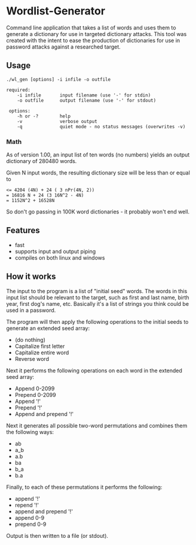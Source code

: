 # Wordlist-Generator
Command line application that takes a list of words and uses them to generate a dictionary for use in targeted dictionary attacks.
This tool was created with the intent to ease the production of dictionaries for use in password attacks against a researched target.

## Usage
```
./wl_gen [options] -i infile -o outfile

required:
    -i infile       input filename (use '-' for stdin)
    -o outfile      output filename (use '-' for stdout)
    
 options:
    -h or -?        help
    -v              verbose output
    -q              quiet mode - no status messages (overwrites -v)
```

### Math
As of version 1.00, an input list of ten words (no numbers) yields an output dictionary of 280480 words.

Given N input words, the resulting dictionary size will be less than or equal to
```
<= 4204 (4N) + 24 ( 3 nPr(4N, 2))
= 16816 N + 24 (3 16N^2 - 4N)
= 1152N^2 + 16528N
```
So don't go passing in 100K word dictionaries - it probably won't end well.

## Features
- fast
- supports input and output piping
- compiles on both linux and windows

## How it works

The input to the program is a list of "initial seed" words.  The words in this input list should be relevant to
the target, such as first and last name, birth year, first dog's name, etc.  Basically it's a list of strings you think could be used in a password.

The program will then apply the following operations to the initial seeds to generate an extended seed array:
- (do nothing)
- Capitalize first letter
- Capitalize entire word
- Reverse word

Next it performs the following operations on each word in the extended seed array:
- Append 0-2099
- Prepend 0-2099
- Append '!'
- Prepend '!'
- Append and prepend '!'

Next it generates all possible two-word permutations and combines them the following ways:
- ab
- a_b
- a.b
- ba
- b_a
- b.a

Finally, to each of these permutations it performs the following:
- append '!'
- repend '!'
- append and prepend '!'
- append 0-9
- prepend 0-9

Output is then written to a file (or stdout).

